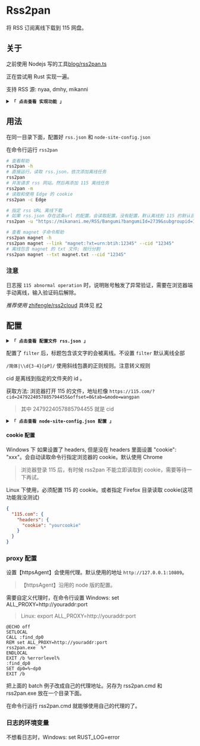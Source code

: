 # Rss2pan

将 RSS 订阅离线下载到 115 网盘。

## 关于

之前使用 Nodejs 写的工具[blog/rss2pan.ts](https://github.com/zhifengle/blog/blob/master/demos/test-node/src/bin/rss2pan.ts)

正在尝试用 Rust 实现一遍。

支持 RSS 源: nyaa, dmhy, mikanni

<details>
<summary><code><strong>「 点击查看 实现功能 」</strong></code></summary>

- [x] 115 离线功能
- [x] sqlite 存储数据
- [x] 实现 cli
- [x] proxy 配置
  - ~~目前写死在 build_proxy_client 里面~~
  - 读取 ALL_PROXY 或者 HTTPS_PROXY 环境变量
- [x] 正则过滤 filter
- [ ] Windows 定时任务
  - ~~懒得写了，我是手动配置的~~
- [x] 不同网站的并发任务
- [x] 指定 magnet 链接或者文件，离线到 115

</details>

## 用法

在同一目录下面，配置好 `rss.json` 和 `node-site-config.json`

在命令行运行 `rss2pan`

```bash
# 查看帮助
rss2pan -h
# 直接运行。读取 rss.json，依次添加离线任务
rss2pan
# 并发请求 rss 网站。然后再添加 115 离线任务
rss2pan -m
# 读取和使用 Edge 的 cookie
rss2pan -c Edge

# 指定 rss URL 离线下载
# 如果 rss.json 存在这条url 的配置，会读取配置。没有配置，默认离线到 115 的默认目录
rss2pan -u "https://mikanani.me/RSS/Bangumi?bangumiId=2739&subgroupid=12"

# 查看 magnet 子命令帮助
rss2pan magnet -h
rss2pan magnet --link "magnet:?xt=urn:btih:12345" --cid "12345"
# 离线包含 magnet 的 txt 文件; 按行分割
rss2pan magnet --txt magnet.txt --cid "12345"
```

### 注意

日志报 `115 abnormal operation` 时，说明账号触发了异常验证，需要在浏览器端手动离线，输入验证码后解除。

_推荐使用_ [zhifengle/rss2cloud](https://github.com/zhifengle/rss2cloud)
具体见 [#2](https://github.com/zhifengle/rss2pan/issues/2)

## 配置

<details>
<summary><code><strong>「 点击查看 配置文件 rss.json 」</strong></code></summary>

```json
{
  "mikanani.me": [
    {
      "name": "test",
      "filter": "/简体|1080p/",
      "url": "https://mikanani.me/RSS/Bangumi?bangumiId=2739&subgroupid=12"
    }
  ],
  "nyaa.si": [
    {
      "name": "VCB-Studio",
      "cid": "2479224057885794455",
      "url": "https://nyaa.si/?page=rss&u=VCB-Studio"
    }
  ],
  "sukebei.nyaa.si": [
    {
      "name": "hikiko123",
      "cid": "2479224057885794455",
      "url": "https://sukebei.nyaa.si/?page=rss&u=hikiko123"
    }
  ],
  "share.dmhy.org": [
    {
      "name": "水星的魔女",
      "filter": "简日双语",
      "cid": "2479224057885794455",
      "url": "https://share.dmhy.org/topics/rss/rss.xml?keyword=%E6%B0%B4%E6%98%9F%E7%9A%84%E9%AD%94%E5%A5%B3&sort_id=2&team_id=0&order=date-desc"
    }
  ]
}
```

</details>

配置了 `filter` 后，标题包含该文字的会被离线。不设置 `filter` 默认离线全部

`/简体|\\d{3-4}[pP]/` 使用斜线包裹的正则规则。注意转义规则

cid 是离线到指定的文件夹的 id 。

获取方法: 浏览器打开 115 的文件，地址栏像 `https://115.com/?cid=2479224057885794455&offset=0&tab=&mode=wangpan`

> 其中 2479224057885794455 就是 cid

<details>
<summary><code><strong>「 点击查看 node-site-config.json 配置 」</strong></code></summary>

配置示例。 设置 【httpsAgent】 表示使用代理连接对应网站。不想使用代理删除对应的配置。

```json
{
  "share.dmhy.org": {
    "httpsAgent": "httpsAgent"
  },
  "nyaa.si": {
    "httpsAgent": "httpsAgent"
  },
  "sukebei.nyaa.si": {
    "httpsAgent": "httpsAgent"
  },
  "mikanime.tv": {
    "headers": {
      "Referer": "https://mikanime.tv/"
    }
  },
  "mikanani.me": {
    "httpsAgent": "httpsAgent",
    "headers": {
      "Referer": "https://mikanani.me/"
    }
  }
}
```

</details>

#### cookie 配置

Windows 下 如果设置了 headers, 但是没在 headers 里面设置 "cookie": "xxx"。会自动读取命令行指定浏览器的 cookie。默认使用 Chrome

> 浏览器登录 115 后，有时候 rss2pan 不能立即读取到 cookie，需要等待一下再试。

Linux 下使用，必须配置 115 的 cookie。或者指定 Firefox 目录读取 cookie(这项功能我没测试)

```json
{
  "115.com": {
    "headers": {
      "cookie": "yourcookie"
    }
  }
}
```

### proxy 配置

设置【httpsAgent】会使用代理。默认使用的地址 `http://127.0.0.1:10809`。

> 【httpsAgent】沿用的 node 版的配置。

需要自定义代理时，在命令行设置 Windows: set ALL_PROXY=http://youraddr:port

> Linux: export ALL_PROXY=http://youraddr:port

```batch
@ECHO off
SETLOCAL
CALL :find_dp0
REM set ALL_PROXY=http://youraddr:port
rss2pan.exe  %*
ENDLOCAL
EXIT /b %errorlevel%
:find_dp0
SET dp0=%~dp0
EXIT /b
```

把上面的 batch 例子改成自己的代理地址。另存为 rss2pan.cmd 和 rss2pan.exe 放在一个目录下面。

在命令行运行 rss2pan.cmd 就能够使用自己的代理的了。

### 日志的环境变量

不想看日志时，Windows: set RUST_LOG=error
